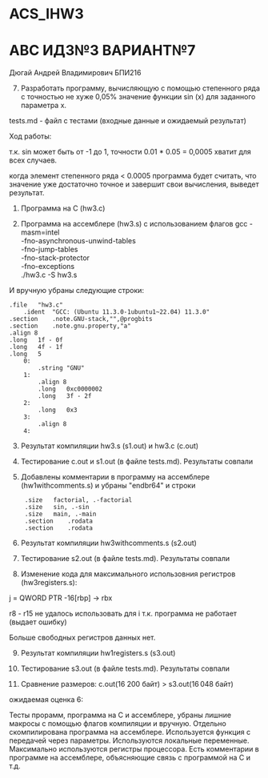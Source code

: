 # ACS_IHW3
# АВС ИДЗ№3 ВАРИАНТ№7
Дюгай Андрей Владимирович БПИ216

7. Разработать программу, вычисляющую с помощью степенного ряда
с точностью не хуже 0,05% значение функции sin (x) для заданного
параметра x.

tests.md - файл с тестами (входные данные и ожидаемый результат)

Ход работы:

т.к. sin может быть от -1 до 1, точности 0.01 * 0.05 = 0,0005 хватит для всех случаев.

когда элемент степенного ряда < 0.0005 программа будет считать, что значение уже достаточно точное и завершит свои вычисления, выведет результат.


1) Программа на С (hw3.c)

2) Программа на ассемблере (hw3.s) с использованием флагов gcc -masm=intel \
    -fno-asynchronous-unwind-tables \
    -fno-jump-tables \
    -fno-stack-protector \
    -fno-exceptions \
    ./hw3.c -S hw3.s
    
И вручную убраны следующие строки:

    .file	"hw3.c"
    	.ident	"GCC: (Ubuntu 11.3.0-1ubuntu1~22.04) 11.3.0"
	.section	.note.GNU-stack,"",@progbits
	.section	.note.gnu.property,"a"
	.align 8
	.long	1f - 0f
	.long	4f - 1f
	.long	5
        0:
            .string	"GNU"
        1:
            .align 8
            .long	0xc0000002
            .long	3f - 2f
        2:
            .long	0x3
        3:
            .align 8
        4:

3) Результат компиляции hw3.s (s1.out) и hw3.c (c.out)

4) Тестирование c.out и s1.out (в файле tests.md). Результаты совпали

5) Добавлены комментарии в программу на ассемблере (hw1withcomments.s) и убраны "endbr64" и строки

		.size	factorial, .-factorial
		.size	sin, .-sin
		.size	main, .-main
		.section	.rodata
		.section	.rodata

6) Результат компиляции hw3withcomments.s (s2.out) 

7) Тестирование s2.out (в файле tests.md). Результаты совпали

8) Изменение кода для максимального использовния регистров (hw3registers.s):

j = QWORD PTR -16[rbp] -> rbx

r8 - r15 не удалось использовать для i т.к. программа не работает (выдает ошибку)
	
Больше свободных регистров данных нет.

9) Результат компиляции hw1registers.s (s3.out) 

10) Тестирование s3.out (в файле tests.md). Результаты совпали

11) Сравнение размеров: c.out(16 200 байт) > s3.out(16 048 байт) 

ожидаемая оценка 6:

Тесты прорамм, программа на C и ассемблере, убраны лишние макросы с помощью флагов компиляции и вручную. Отдельно скомпилирована программа на ассемблере.
Используется функция с передачей через параметры. Используются локальные переменные. Максимально используются регистры процессора. Есть комментарии в программе на ассемблере, объясняющие связь с программой на С и т.д.
